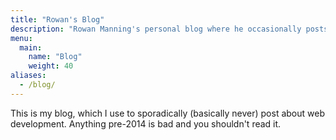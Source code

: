 ```yaml
---
title: "Rowan's Blog"
description: "Rowan Manning's personal blog where he occasionally posts things about web development"
menu:
  main:
    name: "Blog"
    weight: 40
aliases:
  - /blog/
---
```


This is my blog, which I use to sporadically (basically never) post about web development. Anything pre-2014 is bad and you shouldn't read it.
